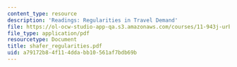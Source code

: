 ```yaml
---
content_type: resource
description: 'Readings: Regularities in Travel Demand'
file: https://ol-ocw-studio-app-qa.s3.amazonaws.com/courses/11-943j-urban-transportation-land-use-and-the-environment-spring-2002/a79172b84f114ddabb10561af7bdb69b_shafer_regularities.pdf
file_type: application/pdf
resourcetype: Document
title: shafer_regularities.pdf
uid: a79172b8-4f11-4dda-bb10-561af7bdb69b
---
```

